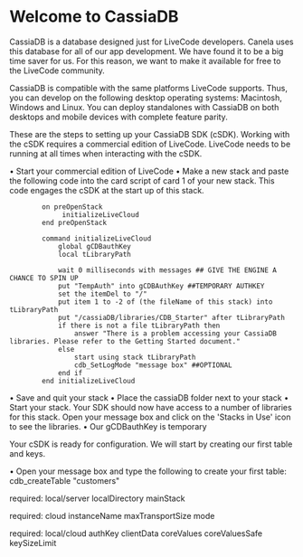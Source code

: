 # Welcome to CassiaDB

CassiaDB is a database designed just for LiveCode developers. Canela uses this database for all of our app development. We have found it to be a big time saver for us. For this reason, we want to make it available for free to the LiveCode community.

CassiaDB is compatible with the same platforms LiveCode supports. Thus, you can develop on the following desktop operating systems: Macintosh, Windows and Linux. You can deploy standalones with CassiaDB on both desktops and mobile devices with complete feature parity.

These are the steps to setting up your CassiaDB SDK (cSDK). Working with the cSDK requires a commercial edition of LiveCode. LiveCode needs to be running at all times when interacting with the cSDK.



• Start your commercial edition of LiveCode
• Make a new stack and paste the following code into the card script of card 1 of your new stack. This code engages the cSDK at the start up of this stack.

			on preOpenStack
				 initializeLiveCloud
			end preOpenStack

			command initializeLiveCloud
				global gCDBauthKey
				local tLibraryPath

				wait 0 milliseconds with messages ## GIVE THE ENGINE A CHANCE TO SPIN UP
				put "TempAuth" into gCDBAuthKey ##TEMPORARY AUTHKEY
				set the itemDel to "/"
				put item 1 to -2 of (the fileName of this stack) into tLibraryPath
				put "/cassiaDB/libraries/CDB_Starter" after tLibraryPath
				if there is not a file tLibraryPath then
					answer "There is a problem accessing your CassiaDB libraries. Please refer to the Getting Started document."
				else
					start using stack tLibraryPath
					cdb_SetLogMode "message box" ##OPTIONAL
				end if
			end initializeLiveCloud


• Save and quit your stack
• Place the cassiaDB folder next to your stack
• Start your stack. Your SDK should now have access to a number of libraries for this stack. Open your message box and click on the 'Stacks in Use' icon to see the libraries.
• Our gCDBauthKey is temporary

Your cSDK is ready for configuration. We will start by creating our first table and keys.

• Open your message box and type the following to create your first table: cdb_createTable "customers"


required: local/server
localDirectory
mainStack


required: cloud 
instanceName
maxTransportSize
mode



required: local/cloud
authKey
clientData
coreValues
coreValuesSafe
keySizeLimit
